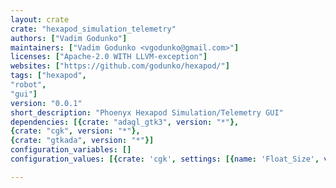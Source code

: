 ```yaml
---
layout: crate
crate: "hexapod_simulation_telemetry"
authors: ["Vadim Godunko"]
maintainers: ["Vadim Godunko <vgodunko@gmail.com>"]
licenses: ["Apache-2.0 WITH LLVM-exception"]
websites: ["https://github.com/godunko/hexapod/"]
tags: ["hexapod",
"robot",
"gui"]
version: "0.0.1"
short_description: "Phoenyx Hexapod Simulation/Telemetry GUI"
dependencies: [{crate: "adagl_gtk3", version: "*"},
{crate: "cgk", version: "*"},
{crate: "gtkada", version: "*"}]
configuration_variables: []
configuration_values: [{crate: 'cgk', settings: [{name: 'Float_Size', value: "32"}]}]

---
```




